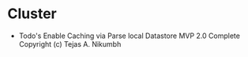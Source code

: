 # Cluster
* Todo's
Enable Caching via Parse local Datastore
MVP 2.0 Complete
Copyright (c) Tejas A. Nikumbh